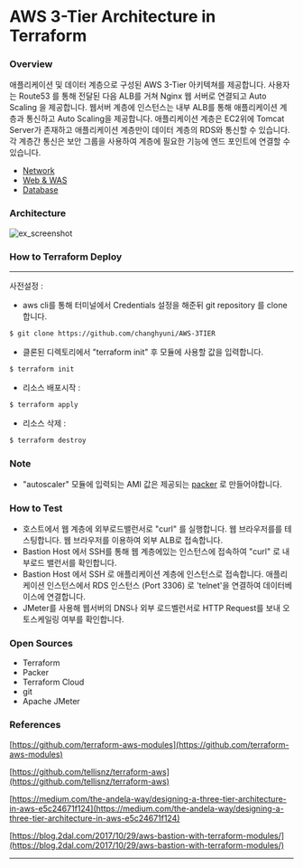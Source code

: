 
# AWS 3-Tier Architecture in Terraform


### Overview

애플리케이션 및 데이터 계층으로 구성된 AWS 3-Tier 아키텍쳐를 제공합니다. 사용자는 Route53 를 통해 전달된 다음 ALB를 거쳐 Nginx 웹 서버로 연결되고 Auto Scaling 을 제공합니다. 웹서버 계층에 인스턴스는 내부 ALB를 통해 애플리케이션 계층과 통신하고 Auto Scaling을 제공합니다. 애플리케이션 계층은 EC2위에 Tomcat Server가 존재하고 애플리케이션 계층만이 데이터 계층의 RDS와 통신할 수 있습니다. 각 계층간 통신은 보안 그룹을 사용하여 계층에 필요한 기능에 엔드 포인트에 연결할 수 있습니다.  

- [Network](https://github.com/changhyuni/AWS-3TIER/tree/main/Network)
- [Web & WAS](https://github.com/changhyuni/AWS-3TIER/tree/main/WEB%20%26%20WAS)
- [Database](https://github.com/changhyuni/AWS-3TIER/tree/main/Database)

### Architecture
![ex_screenshot](./architere.png)
### How to Terraform Deploy

---

사전설정 : 

- aws cli를 통해 터미널에서 Credentials 설정을 해준뒤                                                                                        git repository 를 clone 합니다.

```bash
$ git clone https://github.com/changhyuni/AWS-3TIER
```

- 클론된 디렉토리에서 "terraform init" 후 모듈에 사용할 값을 입력합니다.

```bash
$ terraform init
```

- 리소스 배포시작 :

```bash
$ terraform apply
```

- 리소스 삭제 :

```bash
$ terraform destroy
```
### Note
* "autoscaler" 모듈에 입력되는 AMI 값은 제공되는 [packer](https://github.com/changhyuni/AWS-3TIER/tree/main/WEB%20%26%20WAS/packer) 로 만들어야합니다.

### How to Test

- 호스트에서 웹 계층에 외부로드밸런서로 "curl" 를 실행합니다. 웹 브라우저를를 테스팅합니다. 웹 브라우저를 이용하여 외부 ALB로 접속합니다.
- Bastion Host 에서 SSH를 통해 웹 계층에있는 인스턴스에 접속하여 "curl" 로 내부로드 밸런서를 확인합니다.
- Bastion Host 에서 SSH 로 애플리케이션 계층에 인스턴스로 접속합니다. 애플리케이션 인스턴스에서 RDS 인스턴스 (Port 3306) 로 'telnet'을 연결하여 데이터베이스에 연결합니다.
- JMeter를 사용해 웹서버의 DNS나 외부 로드벨런서로 HTTP Request를 보내 오토스케일링 여부를 확인합니다.

### Open Sources

- Terraform
- Packer
- Terraform Cloud
- git
- Apache JMeter

### References

[https://github.com/terraform-aws-modules](https://github.com/terraform-aws-modules)

[https://github.com/tellisnz/terraform-aws](https://github.com/tellisnz/terraform-aws)

[https://medium.com/the-andela-way/designing-a-three-tier-architecture-in-aws-e5c24671f124](https://medium.com/the-andela-way/designing-a-three-tier-architecture-in-aws-e5c24671f124)

[https://blog.2dal.com/2017/10/29/aws-bastion-with-terraform-modules/](https://blog.2dal.com/2017/10/29/aws-bastion-with-terraform-modules/)

---

